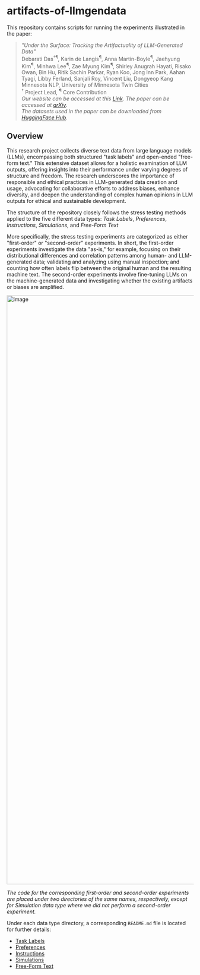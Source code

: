 # artifacts-of-llmgendata
This repository contains scripts for running the experiments illustrated in the paper:
> *"Under the Surface: Tracking the Artifactuality of LLM-Generated Data"*<br>
Debarati Das<sup>†¶</sup>, Karin de Langis<sup>¶</sup>, Anna Martin-Boyle<sup>¶</sup>, Jaehyung Kim<sup>¶</sup>, Minhwa Lee<sup>¶</sup>, Zae Myung Kim<sup>¶</sup>, Shirley Anugrah Hayati, Risako Owan, Bin Hu, Ritik Sachin Parkar, Ryan Koo, Jong Inn Park, Aahan Tyagi, Libby Ferland, Sanjali Roy, Vincent Liu, Dongyeop Kang<br>
Minnesota NLP, University of Minnesota Twin Cities<br>
<sup>†</sup> Project Lead, <sup>¶</sup> Core Contribution <br>
*Our website can be accessed at this [Link](https://minnesotanlp.github.io/artifact/).*
*The paper can be accessed at [arXiv](link).*<br>
*The datasets used in the paper can be downloaded from [HuggingFace Hub](https://huggingface.co/datasets/minnesotanlp/LLM-Artifacts).*

## Overview
This research project collects diverse text data from large language models (LLMs), encompassing both structured "task labels" and open-ended "free-form text." This extensive dataset allows for a holistic examination of LLM outputs, offering insights into their performance under varying degrees of structure and freedom. The research underscores the importance of responsible and ethical practices in LLM-generated data creation and usage, advocating for collaborative efforts to address biases, enhance diversity, and deepen the understanding of complex human opinions in LLM outputs for ethical and sustainable development.

The structure of the repository closely follows the stress testing methods applied to the five different data types: *Task Labels*, *Preferences*, *Instructions*, *Simulations*, and *Free-Form Text*

More specifically, the stress testing experiments are categorized as either "first-order" or "second-order" experiments. In short, the first-order experiments investigate the data "as-is," for example, focusing on their distributional differences and correlation patterns among human- and LLM-generated data; validating and analyzing using manual inspection; and counting how often labels flip between the original human and the resulting machine text. The second-order experiments involve fine-tuning LLMs on the machine-generated data and investigating whether the existing artifacts or biases are amplified.

<img width="1588" alt="image" src="https://github.com/minnesotanlp/artifacts-of-llmgendata/assets/3746478/ae37ef70-78fe-4142-8cc5-8eb02a2c8efd">

<br>

*The code for the corresponding first-order and second-order experiments are placed under two directories of the same names, respectively, except for Simulation data type where we did not perform a second-order experiment.*

Under each data type directory, a corresponding `README.md` file is located for further details:
- [Task Labels](https://github.com/minnesotanlp/artifacts-of-llmgendata/tree/main/task_labels)
- [Preferences](https://github.com/minnesotanlp/artifacts-of-llmgendata/tree/main/preference)
- [Instructions](https://github.com/minnesotanlp/artifacts-of-llmgendata/tree/main/instructions)
- [Simulations](https://github.com/minnesotanlp/artifacts-of-llmgendata/tree/main/simulation)
- [Free-Form Text](https://github.com/minnesotanlp/artifacts-of-llmgendata/tree/main/free_form_text)
